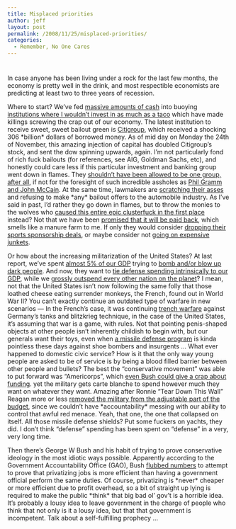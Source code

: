 ```yaml
---
title: Misplaced priorities
author: jeff
layout: post
permalink: /2008/11/25/misplaced-priorities/
categories:
  - Remember, No One Cares
---
```

# 

In case anyone has been living under a rock for the last few months, the economy is pretty well in the drink, and most respectible economists are predicting at least two to three years of recession.

Where to start? We’ve fed [massive amounts of cash][1] into buoying [institutions where I wouldn’t invest in as much as a taco][2] which have made killings screwing the crap out of our economy. The latest institution to receive sweet, sweet bailout green is [Citigroup][3], which received a shocking 306 \*billion\* dollars of borrowed money. As of mid day on Monday the 24th of November, this amazing injection of capital has doubled Citigroup’s stock, and sent the dow spinning upwards, again. I’m not particularly fond of rich fuck bailouts (for references, see AIG, Goldman Sachs, etc), and honestly could care less if this particular investment and banking group went down in flames. They [shouldn’t have been allowed to be one group, after all][4], if not for the foresight of such incredible assholes as [Phil Gramm and John McCain][5]. At the same time, lawmakers are [scratching their asses]() and refusing to make \*any\* bailout offers to the automobile industry. As I’ve said in past, I’d rather they go down in flames, but to throw the monies to the wolves who [caused this entire epic clusterfuck in the first place][6] instead? Not that we have been [promised that it will be paid back][7], which smells like a manure farm to me. If only they would consider [dropping their sports sponsorship deals][8], or maybe consider not [going on expensive junkets][9].

 [1]: http://www.thebigmoney.com/articles/making-bail/2008/11/18/bailout-watch?page=full
 [2]: http://www.nytimes.com/2007/11/19/business/19goldman.html
 [3]: http://www.bloomberg.com/apps/news?pid=20601087&sid=aoAIRJWrcnO4&refer=home
 [4]: http://en.wikipedia.org/wiki/Glass-Steagall_Act
 [5]: http://en.wikipedia.org/wiki/Gramm-Leach-Bliley_Act
 [6]: http://www.casavaria.com/hotspring/2007/11/98/housing-market-crisis-tied-to-speculation-predatory-lending/
 [7]: http://thinkprogress.org/2008/09/25/bailout-payback/
 [8]: http://www.abcnews.go.com/Blotter/story?id=6321691&page=1
 [9]: http://totalbuzz.freedomblogging.com/2008/10/07/house-panel-has-former-aig-execs-on-the-carpet/

Or how about the increasing militarization of the United States? At last report, we’ve spent [almost 5% of our GDP][10] trying to [bomb and/or blow up dark people][11]. And now, they want to [tie defense spending intrinsically to our GDP][12], while we [grossly outspend every other nation on the planet][13]? I mean, not that the United States isn’t now following the same folly that those loathed cheese eating surrender monkeys, the French, found out in World War II? You can’t exactly continue an outdated type of warfare in new scenarios — In the French’s case, it was continuing [trench warfare][14] against Germany’s tanks and blitzkrieg technique, in the case of the United States, it’s assuming that war is a game, with rules. Not that pointing penis-shaped objects at other people isn’t inherently childish to begin with, but our generals want their toys, even when [a missile defense program][15] is kinda pointless these days against shoe bombers and insurgents … What ever happened to domestic civic service? How is it that the only way young people are asked to be of service is by being a blood filled barrier between other people and bullets? The best the “conservative movement” was able to put forward was “Americorps”, which [even Bush could give a crap about funding][16]. yet the military gets carte blanche to spend however much they want on whatever they want. Amazing after Ronnie “Tear Down This Wall” Reagan more or less [removed the military from the adjustable part of the budget][17], since we couldn’t have \*accountability\* messing with our ability to control that awful red menace. Yeah, that one, the one that collapsed on itself. All those missile defense shields? Put some fuckers on yachts, they did. I don’t think “defense” spending has been spent on “defense” in a very, very long time.

 [10]: http://www.newshoggers.com/blog/2008/11/you-and-what-44-other-armies.html
 [11]: http://usliberals.about.com/od/homelandsecurit1/a/IraqNumbers.htm
 [12]: http://theiraqinsider.blogspot.com/2008/04/new-analysis-tying-us-defense-spending.html
 [13]: http://www.globalissues.org/article/75/world-military-spending
 [14]: http://worldwar2questions.blogspot.com/2007/06/did-french-fight-cowardly-in-world-war.html
 [15]: http://www.mda.mil/mdalink/html/mdalink.html
 [16]: http://www.commondreams.org/headlines03/0721-02.htm
 [17]: http://www.dailykos.com/story/2008/11/22/234052/76

Then there’s George W Bush and his habit of trying to prove conservative ideology in the most idiotic ways possible. Apparently according to the Government Accountability Office (GAO), Bush [flubbed numbers][18] to attempt to prove that privatizing jobs is more efficient than having a government official perform the same duties. Of course, privatizing is \*never\* cheaper or more efficient due to profit overhead, so a bit of straight up lying is required to make the public \*think\* that big bad ol’ gov’t is a horrible idea. It’s probably a lousy idea to leave government in the charge of people who think that not only is it a lousy idea, but that that government is incompetent. Talk about a self-fulfilling prophecy …

 [18]: http://www.gao.gov/new.items/d0914.pdf